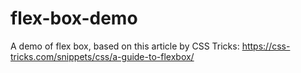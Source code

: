 # flex-box-demo
A demo of flex box, based on this article by CSS Tricks: https://css-tricks.com/snippets/css/a-guide-to-flexbox/
